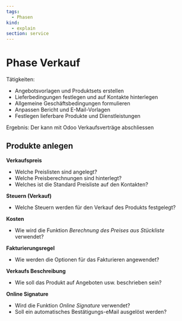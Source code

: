 ```yaml
---
tags:
  - Phasen
kind:
  - explain
section: service
---
```

# Phase Verkauf

Tätigkeiten:

* Angebotsvorlagen und Produktsets erstellen
* Lieferbedingungen festlegen und auf Kontakte hinterlegen
* Allgemeine Geschäftsbedingungen formulieren
* Anpassen Bericht und E-Mail-Vorlagen
* Festlegen lieferbare Produkte und Dienstleistungen

Ergebnis: Der kann mit Odoo Verkaufsverträge abschliessen

## Produkte anlegen

**Verkaufspreis**

- Welche Preislisten sind angelegt?
- Welche Preisberechnungen sind hinterlegt?
- Welches ist die Standard Preisliste auf den Kontakten?

**Steuern (Verkauf)**

- Welche Steuern werden für den Verkauf des Produkts festgelegt?

**Kosten**

- Wie wird die Funktion *Berechnung des Preises aus Stückliste* verwendet?

**Fakturierungsregel**

- Wie werden die Optionen für das Fakturieren angewendet?

**Verkaufs Beschreibung**

- Wie soll das Produkt auf Angeboten usw. beschrieben sein?

**Online Signature**

- Wird die Funktion *Online Signature* verwendet?
- Soll ein automatisches Bestätigungs-eMail ausgelöst werden?

